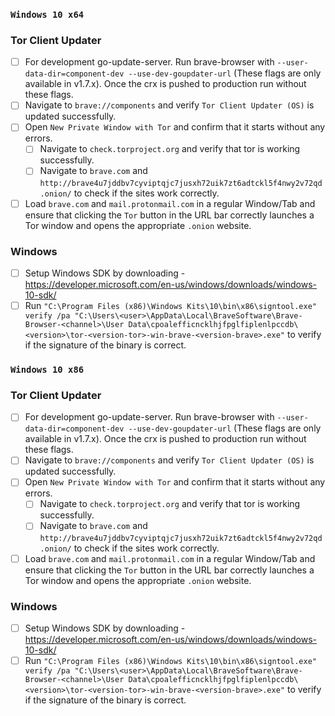 ### **`Windows 10 x64`**

### Tor Client Updater

- [ ] For development go-update-server. Run brave-browser with `--user-data-dir=component-dev --use-dev-goupdater-url` (These flags are only available in v1.7.x). Once the crx is pushed to production run without these flags.
- [ ] Navigate to `brave://components` and verify `Tor Client Updater (OS)` is updated successfully.
- [ ] Open `New Private Window with Tor` and confirm that it starts without any errors.
	- [ ] Navigate to `check.torproject.org` and verify that tor is working successfully.
	- [ ] Navigate to `brave.com` and `http://brave4u7jddbv7cyviptqjc7jusxh72uik7zt6adtckl5f4nwy2v72qd.onion/` to check if the sites work correctly.
- [ ] Load `brave.com` and `mail.protonmail.com` in a regular Window/Tab and ensure that clicking the `Tor` button in the URL bar correctly launches a Tor window and opens the appropriate `.onion` website.

### Windows
- [ ] Setup Windows SDK by downloading - https://developer.microsoft.com/en-us/windows/downloads/windows-10-sdk/
- [ ] Run `"C:\Program Files (x86)\Windows Kits\10\bin\x86\signtool.exe" verify /pa "C:\Users\<user>\AppData\Local\BraveSoftware\Brave-Browser-<channel>\User Data\cpoalefficncklhjfpglfiplenlpccdb\<version>\tor-<version-tor>-win-brave-<version-brave>.exe"` to verify if the signature of the binary is correct.

### **`Windows 10 x86`**

### Tor Client Updater

- [ ] For development go-update-server. Run brave-browser with `--user-data-dir=component-dev --use-dev-goupdater-url` (These flags are only available in v1.7.x). Once the crx is pushed to production run without these flags.
- [ ] Navigate to `brave://components` and verify `Tor Client Updater (OS)` is updated successfully.
- [ ] Open `New Private Window with Tor` and confirm that it starts without any errors.
	- [ ] Navigate to `check.torproject.org` and verify that tor is working successfully.
	- [ ] Navigate to `brave.com` and `http://brave4u7jddbv7cyviptqjc7jusxh72uik7zt6adtckl5f4nwy2v72qd.onion/` to check if the sites work correctly.
- [ ] Load `brave.com` and `mail.protonmail.com` in a regular Window/Tab and ensure that clicking the `Tor` button in the URL bar correctly launches a Tor window and opens the appropriate `.onion` website.

### Windows
- [ ] Setup Windows SDK by downloading - https://developer.microsoft.com/en-us/windows/downloads/windows-10-sdk/
- [ ] Run `"C:\Program Files (x86)\Windows Kits\10\bin\x86\signtool.exe" verify /pa "C:\Users\<user>\AppData\Local\BraveSoftware\Brave-Browser-<channel>\User Data\cpoalefficncklhjfpglfiplenlpccdb\<version>\tor-<version-tor>-win-brave-<version-brave>.exe"` to verify if the signature of the binary is correct.
